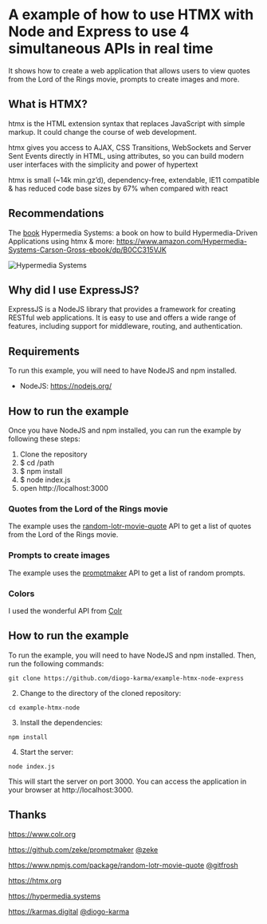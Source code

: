 # A example of how to use HTMX with Node and Express to use 4 simultaneous APIs in real time

It shows how to create a web application that allows users to view quotes from the Lord of the Rings movie, prompts to create images and more.

## What is HTMX?

htmx is the HTML extension syntax that replaces JavaScript with simple markup. It could change the course of web development.

htmx gives you access to AJAX, CSS Transitions, WebSockets and Server Sent Events directly in HTML, using attributes, so you can build modern user interfaces with the simplicity and power of hypertext

htmx is small (~14k min.gz’d), dependency-free, extendable, IE11 compatible & has reduced code base sizes by 67% when compared with react

## Recommendations
The [book](ttps://www.amazon.com/Hypermedia-Systems-Carson-Gross-ebook/dp/B0CC315VJK) Hypermedia Systems: a book on how to build Hypermedia-Driven Applications using htmx & more: https://www.amazon.com/Hypermedia-Systems-Carson-Gross-ebook/dp/B0CC315VJK 

![Hypermedia Systems](https://htmx.org/img/hypermedia-systems.png)

## Why did I use ExpressJS?

ExpressJS is a NodeJS library that provides a framework for creating RESTful web applications. It is easy to use and offers a wide range of features, including support for middleware, routing, and authentication.

## Requirements

To run this example, you will need to have NodeJS and npm installed. 

* NodeJS: https://nodejs.org/

## How to run the example

Once you have NodeJS and npm installed, you can run the example by following these steps:

1. Clone the repository
2. $ cd /path
3. $ npm install
4. $ node index.js
5. open http://localhost:3000

### Quotes from the Lord of the Rings movie

The example uses the [random-lotr-movie-quote](https://www.npmjs.com/package/random-lotr-movie-quote) API to get a list of quotes from the Lord of the Rings movie.

### Prompts to create images

The example uses the [promptmaker](https://github.com/zeke/promptmaker) API to get a list of random prompts.

### Colors

I used the wonderful API from [Colr](https://www.colr.org/api.html)

## How to run the example

To run the example, you will need to have NodeJS and npm installed. Then, run the following commands:

``
git clone https://github.com/diogo-karma/example-htmx-node-express
`` 

2. Change to the directory of the cloned repository:

``
cd example-htmx-node
``

3. Install the dependencies:

``
npm install
``

4. Start the server:

``
node index.js
``

This will start the server on port 3000. You can access the application in your browser at http://localhost:3000.


## Thanks

https://www.colr.org

https://github.com/zeke/promptmaker [@zeke](https://github.com/zeke/)

https://www.npmjs.com/package/random-lotr-movie-quote [@gitfrosh](https://github.com/gitfrosh)

https://htmx.org

https://hypermedia.systems

https://karmas.digital [@diogo-karma](https://twitter.com/davividadiva)


